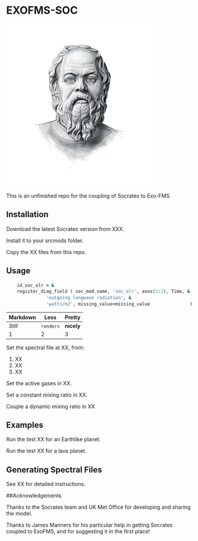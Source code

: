 # EXOFMS-SOC

![socrates](socrates.jpg)


This is an unfinished repo for the coupling of Socrates to Exo-FMS

## Installation

Download the latest Socrates version from XXX.

Install it to your srcmods folder.

Copy the XX files from this repo.

## Usage

 
```fortran
    id_soc_olr = &
    register_diag_field ( soc_mod_name, 'soc_olr', axes(1:2), Time, &
               'outgoing longwave radiation', &
               'watts/m2', missing_value=missing_value               )
```

Markdown | Less | Pretty
--- | --- | ---
*Still* | `renders` | **nicely**
1 | 2 | 3

Set the spectral file at XX, from:

1) XX
2) XX
3) XX

Set the active gases in XX.

Set a constant mixing ratio in XX.

Couple a dynamic mixing ratio in XX

## Examples

Run the test XX for an Earthlike planet.

Run the test XX for a lava planet.

## Generating Spectral Files

See XX for detailed instructions.

##Acknowledgements

Thanks to the Socrates team and UK Met Office for developing and sharing the model.

Thanks to James Manners for his particular help in getting Socrates coupled to ExoFMS, and for suggesting it in the first place!
